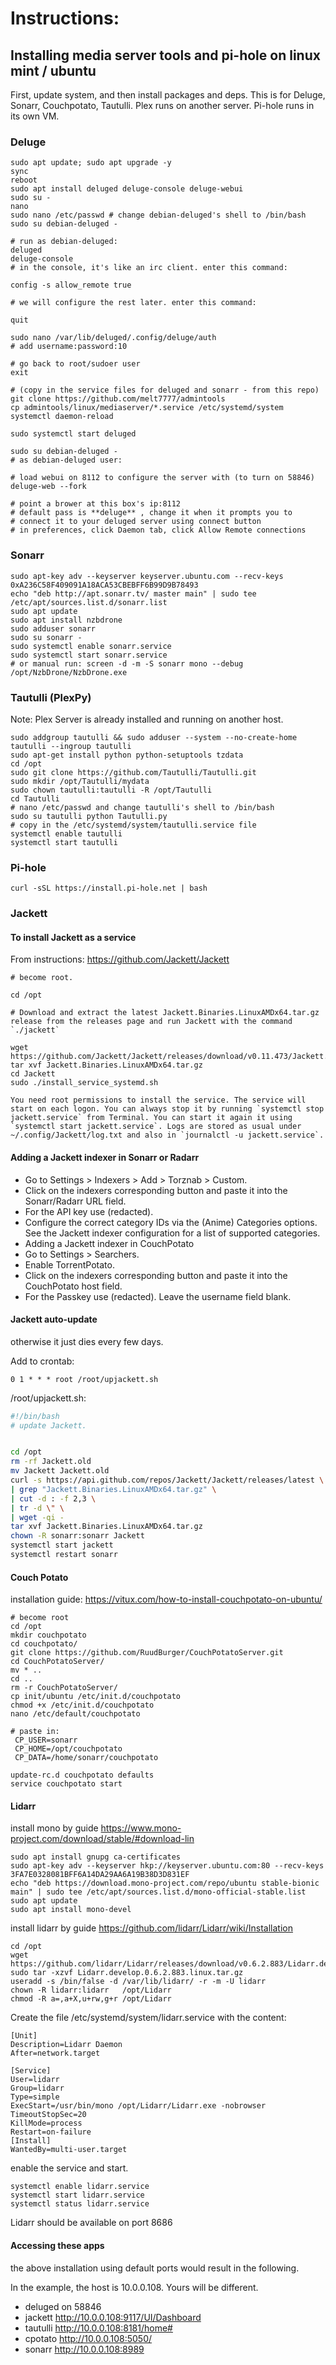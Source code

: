 # Instructions:

## Installing media server tools and pi-hole on linux mint / ubuntu

First, update system, and then install packages and deps.
This is for Deluge, Sonarr, Couchpotato, Tautulli. Plex runs on another server. Pi-hole runs in its own VM.

### Deluge

```
sudo apt update; sudo apt upgrade -y
sync
reboot
sudo apt install deluged deluge-console deluge-webui
sudo su -
nano 
sudo nano /etc/passwd # change debian-deluged's shell to /bin/bash
sudo su debian-deluged -

# run as debian-deluged:
deluged
deluge-console
# in the console, it's like an irc client. enter this command: 

config -s allow_remote true

# we will configure the rest later. enter this command:

quit

sudo nano /var/lib/deluged/.config/deluge/auth
# add username:password:10

# go back to root/sudoer user
exit

# (copy in the service files for deluged and sonarr - from this repo) 
git clone https://github.com/melt7777/admintools
cp admintools/linux/mediaserver/*.service /etc/systemd/system
systemctl daemon-reload

sudo systemctl start deluged

sudo su debian-deluged -
# as debian-deluged user:

# load webui on 8112 to configure the server with (to turn on 58846)
deluge-web --fork  

# point a brower at this box's ip:8112
# default pass is **deluge** , change it when it prompts you to
# connect it to your deluged server using connect button
# in preferences, click Daemon tab, click Allow Remote connections

```

### Sonarr 
```
sudo apt-key adv --keyserver keyserver.ubuntu.com --recv-keys 0xA236C58F409091A18ACA53CBEBFF6B99D9B78493
echo "deb http://apt.sonarr.tv/ master main" | sudo tee /etc/apt/sources.list.d/sonarr.list
sudo apt update
sudo apt install nzbdrone
sudo adduser sonarr
sudo su sonarr -
sudo systemctl enable sonarr.service
sudo systemctl start sonarr.service
# or manual run: screen -d -m -S sonarr mono --debug /opt/NzbDrone/NzbDrone.exe
```

### Tautulli (PlexPy)

Note: Plex Server is already installed and running on another host. 
```
sudo addgroup tautulli && sudo adduser --system --no-create-home tautulli --ingroup tautulli
sudo apt-get install python python-setuptools tzdata
cd /opt
sudo git clone https://github.com/Tautulli/Tautulli.git
sudo mkdir /opt/Tautulli/mydata
sudo chown tautulli:tautulli -R /opt/Tautulli
cd Tautulli
# nano /etc/passwd and change tautulli's shell to /bin/bash
sudo su tautulli python Tautulli.py
# copy in the /etc/systemd/system/tautulli.service file
systemctl enable tautulli
systemctl start tautulli
```

### Pi-hole

`curl -sSL https://install.pi-hole.net | bash`

### Jackett

#### To install Jackett as a service

From instructions: https://github.com/Jackett/Jackett

```
# become root.

cd /opt

# Download and extract the latest Jackett.Binaries.LinuxAMDx64.tar.gz release from the releases page and run Jackett with the command `./jackett`

wget https://github.com/Jackett/Jackett/releases/download/v0.11.473/Jackett.Binaries.LinuxAMDx64.tar.gz
tar xvf Jackett.Binaries.LinuxAMDx64.tar.gz
cd Jackett
sudo ./install_service_systemd.sh

You need root permissions to install the service. The service will start on each logon. You can always stop it by running `systemctl stop jackett.service` from Terminal. You can start it again it using `systemctl start jackett.service`. Logs are stored as usual under ~/.config/Jackett/log.txt and also in `journalctl -u jackett.service`.
```

#### Adding a Jackett indexer in Sonarr or Radarr

- Go to Settings > Indexers > Add > Torznab > Custom.
- Click on the indexers corresponding  button and paste it into the Sonarr/Radarr URL field.
- For the API key use (redacted).
- Configure the correct category IDs via the (Anime) Categories options. See the Jackett indexer configuration for a list of supported categories.
- Adding a Jackett indexer in CouchPotato
- Go to Settings > Searchers.
- Enable TorrentPotato.
- Click on the indexers corresponding  button and paste it into the CouchPotato host field.
- For the Passkey use (redacted). Leave the username field blank.

#### Jackett auto-update 

otherwise it just dies every few days.

Add to crontab:

```
0 1 * * * root /root/upjackett.sh
```

/root/upjackett.sh:

```bash
#!/bin/bash
# update Jackett.


cd /opt
rm -rf Jackett.old
mv Jackett Jackett.old
curl -s https://api.github.com/repos/Jackett/Jackett/releases/latest \
| grep "Jackett.Binaries.LinuxAMDx64.tar.gz" \
| cut -d : -f 2,3 \
| tr -d \" \
| wget -qi -
tar xvf Jackett.Binaries.LinuxAMDx64.tar.gz
chown -R sonarr:sonarr Jackett
systemctl start jackett
systemctl restart sonarr
```



#### Couch Potato

installation guide: https://vitux.com/how-to-install-couchpotato-on-ubuntu/

```
# become root 
cd /opt
mkdir couchpotato
cd couchpotato/
git clone https://github.com/RuudBurger/CouchPotatoServer.git
cd CouchPotatoServer/
mv * ..
cd ..
rm -r CouchPotatoServer/
cp init/ubuntu /etc/init.d/couchpotato
chmod +x /etc/init.d/couchpotato
nano /etc/default/couchpotato

# paste in: 
 CP_USER=sonarr
 CP_HOME=/opt/couchpotato
 CP_DATA=/home/sonarr/couchpotato

update-rc.d couchpotato defaults
service couchpotato start
```

#### Lidarr

install mono by guide https://www.mono-project.com/download/stable/#download-lin

```
sudo apt install gnupg ca-certificates
sudo apt-key adv --keyserver hkp://keyserver.ubuntu.com:80 --recv-keys 3FA7E0328081BFF6A14DA29AA6A19B38D3D831EF
echo "deb https://download.mono-project.com/repo/ubuntu stable-bionic main" | sudo tee /etc/apt/sources.list.d/mono-official-stable.list
sudo apt update
sudo apt install mono-devel
```

install lidarr by guide https://github.com/lidarr/Lidarr/wiki/Installation

```
cd /opt
wget https://github.com/lidarr/Lidarr/releases/download/v0.6.2.883/Lidarr.develop.0.6.2.883.linux.tar.gz
sudo tar -xzvf Lidarr.develop.0.6.2.883.linux.tar.gz
useradd -s /bin/false -d /var/lib/lidarr/ -r -m -U lidarr
chown -R lidarr:lidarr   /opt/Lidarr
chmod -R a=,a+X,u+rw,g+r /opt/Lidarr
```

Create the file /etc/systemd/system/lidarr.service with the content:

```
[Unit]
Description=Lidarr Daemon
After=network.target

[Service]
User=lidarr
Group=lidarr
Type=simple
ExecStart=/usr/bin/mono /opt/Lidarr/Lidarr.exe -nobrowser
TimeoutStopSec=20
KillMode=process
Restart=on-failure
[Install]
WantedBy=multi-user.target
```

enable the service and start. 
```
systemctl enable lidarr.service
systemctl start lidarr.service
systemctl status lidarr.service
```

Lidarr should be available on port 8686

#### Accessing these apps

the above installation using default ports would result in the following. 

In the example, the host is 10.0.0.108. Yours will be different. 

- deluged on 58846
- jackett http://10.0.0.108:9117/UI/Dashboard 
- tautulli http://10.0.0.108:8181/home#
- cpotato http://10.0.0.108:5050/
- sonarr http://10.0.0.108:8989

